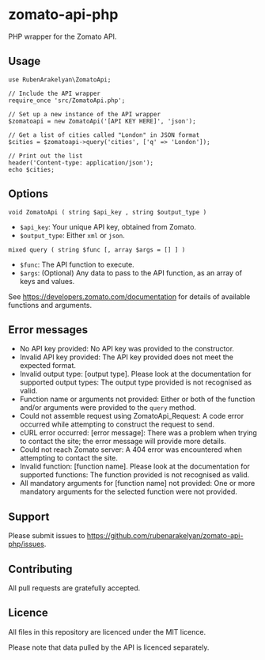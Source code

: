 # zomato-api-php

PHP wrapper for the Zomato API.

## Usage

    use RubenArakelyan\ZomatoApi;
    
    // Include the API wrapper
    require_once 'src/ZomatoApi.php';
    
    // Set up a new instance of the API wrapper
    $zomatoapi = new ZomatoApi('[API KEY HERE]', 'json');
    
    // Get a list of cities called "London" in JSON format
    $cities = $zomatoapi->query('cities', ['q' => 'London']);
    
    // Print out the list
    header('Content-type: application/json');
    echo $cities;

## Options

`void ZomatoApi ( string $api_key , string $output_type )`

* `$api_key`: Your unique API key, obtained from Zomato.
* `$output_type`: Either `xml` or `json`.

`mixed query ( string $func [, array $args = [] ] )`

* `$func`: The API function to execute.
* `$args`: (Optional) Any data to pass to the API function, as an array of keys and values.

See https://developers.zomato.com/documentation for details of available functions and arguments.

## Error messages

* No API key provided: No API key was provided to the constructor.
* Invalid API key provided: The API key provided does not meet the expected format.
* Invalid output type: [output type]. Please look at the documentation for supported output types: The output type provided is not recognised as valid.
* Function name or arguments not provided: Either or both of the function and/or arguments were provided to the `query` method.
* Could not assemble request using ZomatoApi_Request: A code error occurred while attempting to construct the request to send.
* cURL error occurred: [error message]: There was a problem when trying to contact the site; the error message will provide more details.
* Could not reach Zomato server: A 404 error was encountered when attempting to contact the site.
* Invalid function: [function name]. Please look at the documentation for supported functions: The function provided is not recognised as valid.
* All mandatory arguments for [function name] not provided: One or more mandatory arguments for the selected function were not provided.

## Support

Please submit issues to https://github.com/rubenarakelyan/zomato-api-php/issues.

## Contributing

All pull requests are gratefully accepted.

## Licence

All files in this repository are licenced under the MIT licence.

Please note that data pulled by the API is licenced separately.